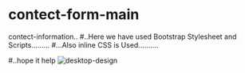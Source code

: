 # contect-form-main
 contect-information..
 #..Here we have used Bootstrap Stylesheet and Scripts.........
 #...Also inline CSS is Used..........

 #..hope it help
![desktop-design](https://github.com/user-attachments/assets/e61f27a3-666b-4ccd-af4f-88bb3d430ec0)
